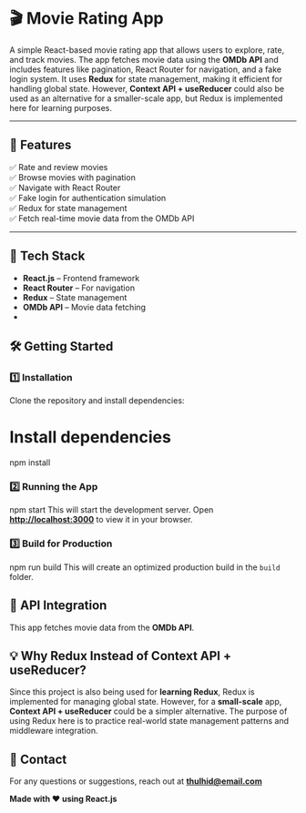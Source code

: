 # 🎬 Movie Rating App

A simple React-based movie rating app that allows users to explore, rate, and track movies. The app fetches movie data using the **OMDb API** and includes features like pagination, React Router for navigation, and a fake login system. It uses **Redux** for state management, making it efficient for handling global state. However, **Context API + useReducer** could also be used as an alternative for a smaller-scale app, but Redux is implemented here for learning purposes.

---

## 🚀 Features

✅ Rate and review movies  
✅ Browse movies with pagination  
✅ Navigate with React Router  
✅ Fake login for authentication simulation  
✅ Redux for state management  
✅ Fetch real-time movie data from the OMDb API  

---

## 📌 Tech Stack

- **React.js** – Frontend framework  
- **React Router** – For navigation  
- **Redux** – State management  
- **OMDb API** – Movie data fetching
- 

## 🛠 Getting Started

### 1️⃣ Installation

Clone the repository and install dependencies:


# Install dependencies
npm install

### 2️⃣ Running the App
npm start
This will start the development server. Open **[http://localhost:3000](http://localhost:3000)** to view it in your browser.

### 3️⃣ Build for Production

npm run build
This will create an optimized production build in the `build` folder.



## 🔗 API Integration

This app fetches movie data from the **OMDb API**. 


## 💡 Why Redux Instead of Context API + useReducer?
Since this project is also being used for **learning Redux**, Redux is implemented for managing global state. However, for a **small-scale** app, **Context API + useReducer** could be a simpler alternative. The purpose of using Redux here is to practice real-world state management patterns and middleware integration.


## 📧 Contact
For any questions or suggestions, reach out at **thulhid@email.com**

**Made with ❤️ using React.js**

